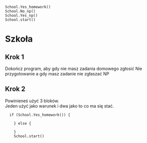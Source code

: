 ```blocks
School.Yes_homework()
School.No_np()
School.Yes_np()
School.start()
```
# Szkoła
## Krok 1
Dokończ program, aby gdy nie masz zadania domowego zgłosić Nie przygotowanie a gdy masz zadanie nie zgłaszać NP

## Krok 2
Powinieneś użyć 3 bloków.<br>
Jeden użyć jako warunek i dwa jako to co ma się stać.

```template
  if (School.Yes_homework()) {
 
    } else {
  
    }
    School.start()

```

